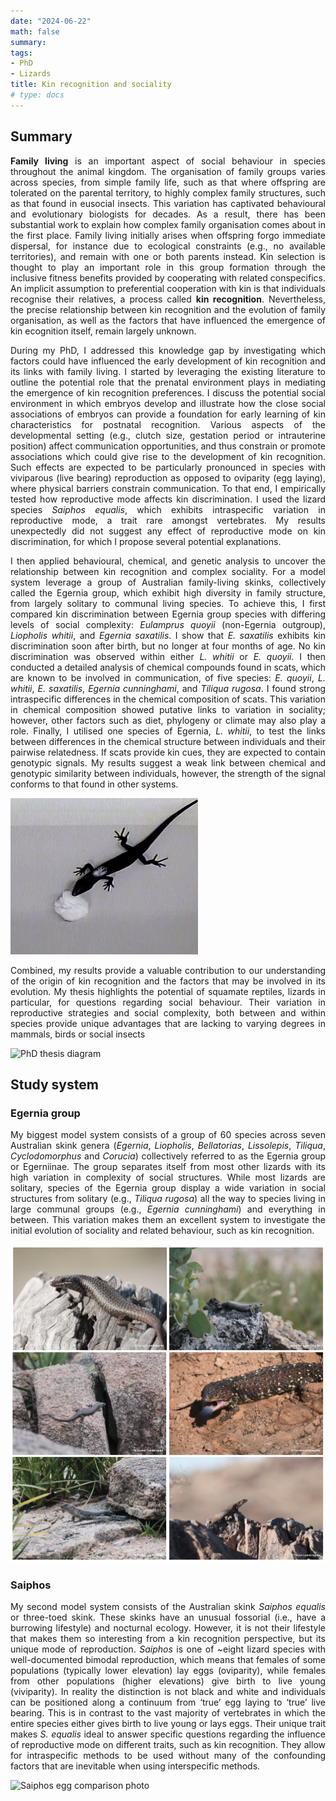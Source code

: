 ```yaml
---
date: "2024-06-22"
math: false
summary: 
tags:
- PhD
- Lizards
title: Kin recognition and sociality
# type: docs
---
```




<div style="text-align: justify">


## Summary


**Family living** is an important aspect of social behaviour in species throughout the animal kingdom. The organisation of family groups varies across species, from simple family life, such as that where offspring are tolerated on the parental territory, to highly complex family structures, such as that found in eusocial insects. This variation has captivated behavioural and evolutionary biologists for decades. As a result, there has been substantial work to explain how complex family organisation comes about in the first place. Family living initially arises when offspring forgo immediate dispersal, for instance due to ecological constraints (e.g., no available territories), and remain with one or both parents instead. Kin selection is thought to play an important role in this group formation through the inclusive fitness benefits provided by cooperating with related conspecifics. An implicit assumption to preferential cooperation with kin is that individuals recognise their relatives, a process called **kin recognition**. Nevertheless, the precise relationship between kin recognition and the evolution of family organisation, as well as the factors that have influenced the emergence of kin ecognition itself, remain largely unknown. 

During my PhD, I addressed this knowledge gap by investigating which factors could have influenced the early development of kin recognition and its links with family living. I started by leveraging the existing literature to outline the potential role that the prenatal environment plays in mediating the emergence of kin recognition preferences. I discuss the potential social environment in which embryos develop and illustrate how the close social associations of embryos can provide a foundation for early learning of kin characteristics for postnatal recognition. Various aspects of the developmental setting (e.g., clutch size, gestation period or intrauterine position) affect communication opportunities, and thus constrain or promote associations which could give rise to the development of kin recognition. Such effects are expected to be particularly pronounced in species with viviparous (live bearing) reproduction as opposed to oviparity (egg laying), where physical barriers constrain communication. To that end, I empirically tested how reproductive mode affects kin discrimination. I used the lizard species _Saiphos equalis_, which exhibits intraspecific variation in reproductive mode, a trait rare amongst vertebrates. My results unexpectedly did not suggest any effect of reproductive mode on kin discrimination, for which I propose several potential explanations. 

I then applied behavioural, chemical, and genetic analysis to uncover the relationship between kin recognition and complex sociality. For a model system leverage a group of Australian family-living skinks, collectively called the Egernia group, which exhibit high diversity in family structure, from largely solitary to communal living species. To achieve this, I first compared kin discrimination between Egernia group species with differing levels of social complexity: _Eulamprus quoyii_ (non-Egernia outgroup), _Liopholis whitii_, and _Egernia saxatilis_. I show that _E. saxatilis_ exhibits kin discrimination soon after birth, but no longer at four months of age. No kin discrimination was observed within either _L. whitii_ or _E. quoyii._ I then conducted a detailed analysis of chemical compounds found in scats, which are known to be involved in communication, of five species: _E. quoyii_, _L. whitii_, _E. saxatilis_, _Egernia cunninghami_, and _Tiliqua rugosa_. I found strong intraspecific differences in the chemical composition of scats. This variation in chemical composition showed putative links to variation in sociality; however, other factors such as diet, phylogeny or climate may also play a role. Finally, I utilised one species of Egernia, _L. whitii_, to test the links between differences in the chemical structure between individuals and their pairwise relatedness. If scats provide kin cues, they are expected to contain genotypic signals. My results suggest a weak link between chemical and genotypic similarity between individuals, however, the strength of the signal conforms to that found in other systems. 

![E. saxatilis kin recognition trial](KR-trial.gif "Example kin recognition trial with black rock skink (*E. saxatilis*) juvenile.")


Combined, my results provide a valuable contribution to our understanding of the origin of kin recognition and the factors that may be involved in its evolution. My thesis highlights the potential of squamate reptiles, lizards in particular, for questions regarding social behaviour. Their variation in reproductive strategies and social complexity, both between and within species provide unique advantages that are lacking to varying degrees in mammals, birds or social insects


![PhD thesis diagram](PhD_diagram.svg)

</div>



## Study system

### Egernia group

<div style="text-align: justify">

My biggest model system consists of a group of 60 species across seven Australian skink genera (*Egernia*, *Liopholis*, *Bellatorias*, *Lissolepis*, *Tiliqua*, *Cyclodomorphus* and *Corucia*) collectively referred to as the Egernia group or Egerniinae. The group separates itself from most other lizards with its high variation in complexity of social structures. While most lizards are solitary, species of the Egernia group display a wide variation in social structures from solitary (e.g., *Tiliqua rugosa*) all the way to species living in large communal groups (e.g., *Egernia cunninghami*) and everything in between. This variation makes them an excellent system to investigate the initial evolution of sociality and related behaviour, such as kin recognition. 

![Egernia species](phd-egernia-collage.jpg "Egernia model system.")

</div>



### Saiphos

<div style="text-align: justify">

My second model system consists of the Australian skink *Saiphos equalis* or three-toed skink. These skinks have an unusual fossorial (i.e., have a burrowing lifestyle) and nocturnal ecology. However, it is not their lifestyle that makes them so interesting from a kin recognition perspective, but its unique mode of reproduction. *Saiphos* is one of ~eight lizard species with well-documented bimodal reproduction, which means that females of some populations (typically lower elevation) lay eggs (oviparity), while females from other populations (higher elevations) give birth to live young (viviparity). In reality the distinction is not black and white and individuals can be positioned along a continuum from ‘true’ egg laying to ‘true’ live bearing. This is in contrast to the vast majority of vertebrates in which the entire species either gives birth to live young or lays eggs. Their unique trait makes *S. equalis* ideal to answer specific questions regarding the influence of reproductive mode on different traits, such as kin recognition. They allow for intraspecific methods to be used without many of the confounding factors that are inevitable when using interspecific methods.

![Saiphos egg comparison photo](saiphos_egg_comparison.jpg "Comparison of *Saiphos equalis* eggs. Left: semi-calcified egg from transitional (in between egg-laying and live-bearing) Sydney population. Right: juvenile in \"egg\" consisting of non-calcified membrane from live bearing population from Mount Mackenzie Nature Reserve (Northern NSW).")

</div>
